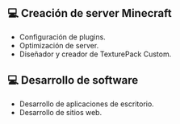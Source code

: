 ## 💻 Creación de server Minecraft
- Configuración de plugins.
- Optimización de server.
- Diseñador y creador de TexturePack Custom.

## 💻 Desarrollo de software
- Desarrollo de aplicaciones de escritorio.
- Desarrollo de sitios web.
